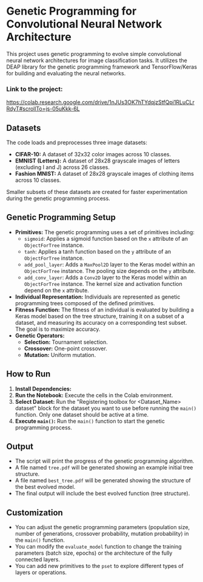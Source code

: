# Genetic Programming for Convolutional Neural Network Architecture

This project uses genetic programming to evolve simple convolutional neural network architectures for image classification tasks. It utilizes the DEAP library for the genetic programming framework and TensorFlow/Keras for building and evaluating the neural networks.

### Link to the project:

https://colab.research.google.com/drive/1nJUs3OK7hTYdqjzStfQpi1RLuCLrRdyT#scrollTo=js-05uKkk-6L

## Datasets

The code loads and preprocesses three image datasets:

- **CIFAR-10:** A dataset of 32x32 color images across 10 classes.
- **EMNIST (Letters):** A dataset of 28x28 grayscale images of letters (excluding I and J) across 26 classes.
- **Fashion MNIST:** A dataset of 28x28 grayscale images of clothing items across 10 classes.

Smaller subsets of these datasets are created for faster experimentation during the genetic programming process.

## Genetic Programming Setup

- **Primitives:** The genetic programming uses a set of primitives including:
    - `sigmoid`: Applies a sigmoid function based on the `x` attribute of an `ObjectForTree` instance.
    - `tanh`: Applies a tanh function based on the `y` attribute of an `ObjectForTree` instance.
    - `add_pool_layer`: Adds a `MaxPool2D` layer to the Keras model within an `ObjectForTree` instance. The pooling size depends on the `y` attribute.
    - `add_conv_layer`: Adds a `Conv2D` layer to the Keras model within an `ObjectForTree` instance. The kernel size and activation function depend on the `x` attribute.
- **Individual Representation:** Individuals are represented as genetic programming trees composed of the defined primitives.
- **Fitness Function:** The fitness of an individual is evaluated by building a Keras model based on the tree structure, training it on a subset of a dataset, and measuring its accuracy on a corresponding test subset. The goal is to maximize accuracy.
- **Genetic Operators:**
    - **Selection:** Tournament selection.
    - **Crossover:** One-point crossover.
    - **Mutation:** Uniform mutation.

## How to Run

1.  **Install Dependencies:**
2.  **Run the Notebook:** Execute the cells in the Colab environment.
3.  **Select Dataset:** Run the "Registering toolbox for <Dataset_Name> dataset" block for the dataset you want to use before running the `main()` function. Only one dataset should be active at a time.
4.  **Execute `main()`:** Run the `main()` function to start the genetic programming process.

## Output

- The script will print the progress of the genetic programming algorithm.
- A file named `tree.pdf` will be generated showing an example initial tree structure.
- A file named `best_tree.pdf` will be generated showing the structure of the best evolved model.
- The final output will include the best evolved function (tree structure).

## Customization

- You can adjust the genetic programming parameters (population size, number of generations, crossover probability, mutation probability) in the `main()` function.
- You can modify the `evaluate_model` function to change the training parameters (batch size, epochs) or the architecture of the fully connected layers.
- You can add new primitives to the `pset` to explore different types of layers or operations.
